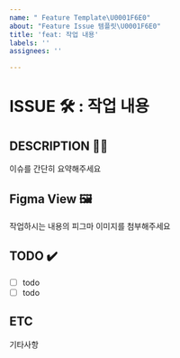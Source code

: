```yaml
---
name: " Feature Template\U0001F6E0️"
about: "Feature Issue 템플릿\U0001F6E0️"
title: 'feat: 작업 내용'
labels: ''
assignees: ''

---
```


# ISSUE 🛠️ : 작업 내용

## DESCRIPTION ✍🏻

이슈를 간단히 요약해주세요

## Figma View 🖼️

작업하시는 내용의 피그마 이미지를 첨부해주세요

## TODO ✔️

- [ ] todo
- [ ] todo

## ETC

기타사항
